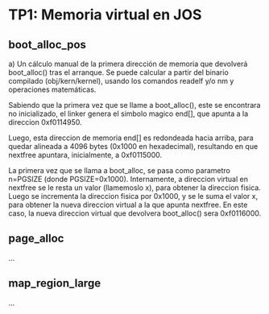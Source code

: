 TP1: Memoria virtual en JOS
===========================

boot_alloc_pos
--------------

a) Un cálculo manual de la primera dirección de memoria que devolverá boot_alloc() tras el arranque. Se puede calcular a partir del binario compilado (obj/kern/kernel), usando los comandos readelf y/o nm y operaciones matemáticas.

Sabiendo que la primera vez que se llame a boot_alloc(), este
se encontrara no inicializado, el linker genera el simbolo magico end[], que apunta a la direccion 0xf0114950.

Luego, esta direccion de memoria end[] es redondeada hacia arriba, para quedar alineada a 4096 bytes (0x1000 en hexadecimal), resultando en que nextfree apuntara, inicialmente, a 0xf0115000.

La primera vez que se llama a boot_alloc, se pasa como parametro n=PGSIZE (donde PGSIZE=0x1000). Internamente, a direccion virtual en nextfree se le resta un valor (llamemoslo x), para obtener la direccion fisica. Luego se incrementa la direccion fisica por 0x1000, y se le suma el valor x, para obtener la nueva direccion virtual a la que apunta nextfree. En este caso, la nueva direccion virtual que devolvera boot_alloc() sera 0xf0116000.


page_alloc
----------

...


map_region_large
----------------

...

